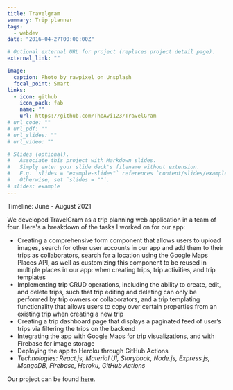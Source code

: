 ```yaml
---
title: Travelgram
summary: Trip planner
tags:
  - webdev
date: "2016-04-27T00:00:00Z"

# Optional external URL for project (replaces project detail page).
external_link: ""

image:
  caption: Photo by rawpixel on Unsplash
  focal_point: Smart
links:
  - icon: github
    icon_pack: fab
    name: ""
    url: https://github.com/TheAvi123/TravelGram
# url_code: ""
# url_pdf: ""
# url_slides: ""
# url_video: ""

# Slides (optional).
#   Associate this project with Markdown slides.
#   Simply enter your slide deck's filename without extension.
#   E.g. `slides = "example-slides"` references `content/slides/example-slides.md`.
#   Otherwise, set `slides = ""`.
# slides: example
---
```


Timeline: June - August 2021

We developed TravelGram as a trip planning web application in a team of four. Here's a breakdown of the tasks I worked on for our app:

- Creating a comprehensive form component that allows users to upload images, search for other user accounts in our app and add them to their trips as collaborators, search for a location using the Google Maps Places API, as well as customizing this component to be reused in multiple places in our app: when creating trips, trip activities, and trip templates
- Implementing trip CRUD operations, including the ability to create, edit, and delete trips, such that trip editing and deleting can only be performed by trip owners or collaborators, and a trip templating functionality that allows users to copy over certain properties from an existing trip when creating a new trip
- Creating a trip dashboard page that displays a paginated feed of user’s trips via filtering the trips on the backend
- Integrating the app with Google Maps for trip visualizations, and with Firebase for image storage
- Deploying the app to Heroku through GitHub Actions
- _Technologies: React.js, Material UI, Storybook, Node.js, Express.js, MongoDB, Firebase, Heroku, GitHub Actions_

Our project can be found [here](https://github.com/TheAvi123/TravelGram).
